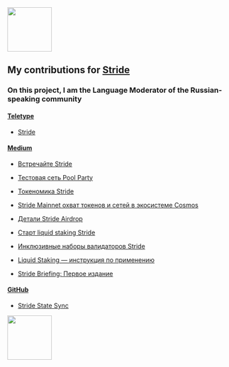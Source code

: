 <img src="https://media.giphy.com/media/VbK2YCQFWdg5nvH5wa/giphy.gif" width="100px"/>

## My contributions for [Stride](https://stride.zone/)

### On this project, I am the Language Moderator of the Russian-speaking community
  
#### [Teletype](https://teletype.in/@kupriianov88)

* [Stride](https://teletype.in/@kupriianov88/x66qAG8LcX7)

#### [Medium](https://medium.com/@MikhailKupriya2)

* [Встречайте Stride](https://medium.com/@MikhailKupriya2/%D0%B2%D1%81%D1%82%D1%80%D0%B5%D1%87%D0%B0%D0%B9%D1%82%D0%B5-stride-ea08c0aa851a)

* [Тестовая сеть Pool Party](https://medium.com/@MikhailKupriya2/%D1%82%D0%B5%D1%81%D1%82%D0%BE%D0%B2%D0%B0%D1%8F-%D1%81%D0%B5%D1%82%D1%8C-pool-party-52d829729bb2)

* [Токеномика Stride](https://medium.com/@MikhailKupriya2/stride-tokenomics-63b8c11d3ce5)

* [Stride Mainnet охват токенов и сетей в экосистеме Cosmos](https://medium.com/@MikhailKupriya2/stride-mainnet-%D0%BE%D1%85%D0%B2%D0%B0%D1%82-%D1%82%D0%BE%D0%BA%D0%B5%D0%BD%D0%BE%D0%B2-%D0%B8-%D1%81%D0%B5%D1%82%D0%B5%D0%B9-%D0%B2-%D1%8D%D0%BA%D0%BE%D1%81%D0%B8%D1%81%D1%82%D0%B5%D0%BC%D0%B5-cosmos-1a5d6882bbc8)

* [Детали Stride Airdrop](https://medium.com/@MikhailKupriya2/%D0%B4%D0%B5%D1%82%D0%B0%D0%BB%D0%B8-stride-airdrop-e10c2d568dca)

* [Старт liquid staking Stride](https://medium.com/@MikhailKupriya2/liquid-staking-stride-17d80ce1aba8)

* [Инклюзивные наборы валидаторов Stride](https://medium.com/@MikhailKupriya2/stride-a6691c9895e5)

* [Liquid Staking — инструкция по применению](https://medium.com/@MikhailKupriya2/liquid-staking-207bc8dffaed)

* [Stride Briefing: Первое издание](https://medium.com/@MikhailKupriya2/stride-41886df3aa07)

#### [GitHub](https://github.com/88Mikhail88)

* [Stride State Sync](https://github.com/88Mikhail88/My_Testnets/blob/main/Stride/Stride%20State%20Sync%20.md)

<img src="https://media.giphy.com/media/WEwplhsxRcHz6rRdUx/giphy.gif" width="100px"/>

